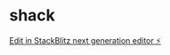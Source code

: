 # shack

[Edit in StackBlitz next generation editor ⚡️](https://stackblitz.com/~/github.com/adtworkmail345/shack)